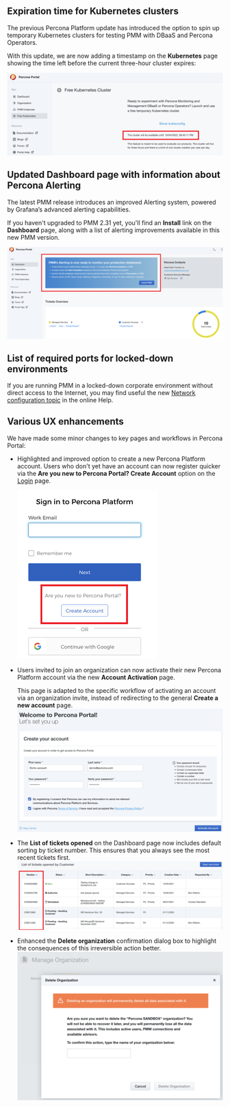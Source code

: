 ## Expiration time for Kubernetes clusters
The previous Percona Platform update has introduced the option to spin up temporary Kubernetes clusters for testing PMM with DBaaS and Percona Operators. 

With this update, we are now adding a timestamp on the **Kubernetes** page showing the time left before the current three-hour cluster expires:  

![Cluster Expiration Time](../images/cluster_expiration_time.png)

## Updated Dashboard page with information about Percona Alerting

The latest PMM release introduces an improved Alerting system, powered by Grafana’s advanced alerting capabilities. 

If you haven't upgraded to PMM 2.31 yet, you'll find an **Install** link on the **Dashboard** page, along with a list of alerting improvements available in this new PMM version. 

![Alerting Banner](../images/banner.png)

## List of required ports for locked-down environments

If you are running PMM in a locked-down corporate environment without direct access to the Internet, you may find useful the new [Network configuration topic](https://docs.percona.com/percona-platform/network.html) in the online Help.

## Various UX enhancements 

We have made some minor changes to key pages and workflows in Percona Portal:

- Highlighted and improved option to create a new Percona Platform account. Users who don't yet have an account can now register quicker via the **Are you new to Percona Portal? Create Account** option on the [Login](https://portal.percona.com/login) page. 
  
    ![Create Account Link](../images/create_account.png) 

- Users invited to join an organization can now activate their new Percona Platform account via the new **Account Activation** page. 

    This page is adapted to the specific workflow of activating an account via an organization invite, instead of redirecting to the general **Create a new account** page.  
   ![Activate Account](../images/activate.png)

- The **List of tickets opened** on the Dashboard page now includes default sorting by ticket number. 
   This ensures that you always see the most recent tickets first. 
   ![Sort Tickets by Number](../images/sorting_number.png)

- Enhanced the **Delete organization** confirmation dialog box to highlight the consequences of this irreversible action better. 
    ![Delete confirmation](../images/delete_confirmation.png)


